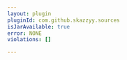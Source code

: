 ```yaml
---
layout: plugin
pluginId: com.github.skazzyy.sources
isJarAvailable: true
error: NONE
violations: []

---
```


